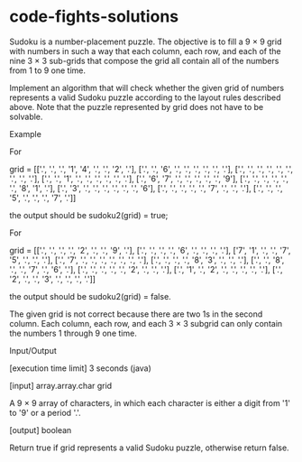 # code-fights-solutions

Sudoku is a number-placement puzzle. 
The objective is to fill a 9 × 9 grid with numbers in such a way 
that each column, each row, and each of the nine 
3 × 3 sub-grids that compose the grid all contain all 
of the numbers from 1 to 9 one time.

Implement an algorithm that will check whether the given grid
of numbers represents a valid Sudoku puzzle according to 
the layout rules described above. Note that the puzzle represented 
by grid does not have to be solvable.

Example

For

grid = [['.', '.', '.', '1', '4', '.', '.', '2', '.'],
        ['.', '.', '6', '.', '.', '.', '.', '.', '.'],
        ['.', '.', '.', '.', '.', '.', '.', '.', '.'],
        ['.', '.', '1', '.', '.', '.', '.', '.', '.'],
        ['.', '6', '7', '.', '.', '.', '.', '.', '9'],
        ['.', '.', '.', '.', '.', '.', '8', '1', '.'],
        ['.', '3', '.', '.', '.', '.', '.', '.', '6'],
        ['.', '.', '.', '.', '.', '7', '.', '.', '.'],
        ['.', '.', '.', '5', '.', '.', '.', '7', '.']]
        
the output should be
sudoku2(grid) = true;

For

grid = [['.', '.', '.', '.', '2', '.', '.', '9', '.'],
        ['.', '.', '.', '.', '6', '.', '.', '.', '.'],
        ['7', '1', '.', '.', '7', '5', '.', '.', '.'],
        ['.', '7', '.', '.', '.', '.', '.', '.', '.'],
        ['.', '.', '.', '.', '8', '3', '.', '.', '.'],
        ['.', '.', '8', '.', '.', '7', '.', '6', '.'],
        ['.', '.', '.', '.', '.', '2', '.', '.', '.'],
        ['.', '1', '.', '2', '.', '.', '.', '.', '.'],
        ['.', '2', '.', '.', '3', '.', '.', '.', '.']]

the output should be
sudoku2(grid) = false.

The given grid is not correct because there are two 1s in the second column. Each column, each row, and each 3 × 3 subgrid can only contain the numbers 1 through 9 one time.

Input/Output

[execution time limit] 3 seconds (java)

[input] array.array.char grid

A 9 × 9 array of characters, in which each character is either a digit from '1' to '9' or a period '.'.

[output] boolean

Return true if grid represents a valid Sudoku puzzle, otherwise return false.
